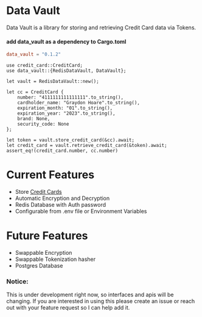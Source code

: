 # Data Vault


Data Vault is a library for storing and retrieving Credit Card data via Tokens.


#### add data_vault as a dependency to Cargo.toml 
```toml
data_vault = "0.1.2"
```

```rust,norun
use credit_card::CreditCard;
use data_vault::{RedisDataVault, DataVault};

let vault = RedisDataVault::new();

let cc = CreditCard {
    number: "4111111111111111".to_string(),
    cardholder_name: "Graydon Hoare".to_string(),
    expiration_month: "01".to_string(),
    expiration_year: "2023".to_string(),
    brand: None,
    security_code: None
};

let token = vault.store_credit_card(&cc).await;
let credit_card = vault.retrieve_credit_card(&token).await;
assert_eq!(credit_card.number, cc.number)
```

# Current Features
- Store [Credit Cards](https://github.com/chmoder/credit_card)
- Automatic Encryption and Decryption
- Redis Database with Auth password
- Configurable from .env file or Environment Variables

# Future Features
- Swappable Encryption
- Swappable Tokenization hasher
- Postgres Database

### Notice:
This is under development right now, so interfaces
and apis will be changing.  If you are interested
in using this please create an issue or reach out
with your feature request so I can help add it.